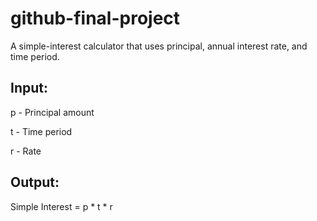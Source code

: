 # github-final-project

A simple-interest calculator that uses principal, annual interest rate, and time period.


## Input:

  p - Principal amount
  
  t - Time period
  
  r - Rate
  
 
## Output:
 
  Simple Interest = p * t * r
